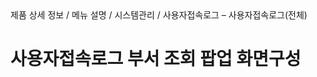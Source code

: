 <!--breadcrumb:제품 상세 정보 / 메뉴 설명 / 시스템관리 / 사용자접속로그 – 사용자접속로그(전체)--><span class="md-breadcrumb">제품 상세 정보 / 메뉴 설명 / 시스템관리 / 사용자접속로그 – 사용자접속로그(전체)</span>
# 사용자접속로그 부서 조회 팝업 화면구성

